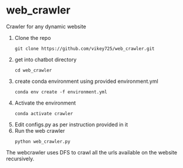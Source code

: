 # web_crawler
Crawler for any dynamic website

1. Clone the repo
   ```
   git clone https://github.com/vikey725/web_crawler.git
   ```
2. get into chatbot directory
   ```
   cd web_crawler
   ```
3. create conda environment using provided environment.yml
   ```
   conda env create -f environment.yml
   ```
4. Activate the environment
   ```
   conda activate crawler
   ```
6. Edit configs.py as per instruction provided in it
7. Run the web crawler
   ```
   python web_crawler.py
   ```

The webcrawler uses DFS to crawl all the urls available on the website recursively. 
